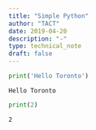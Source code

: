 ```yaml
---
title: "Simple Python"
author: "TACT"
date: 2019-04-20
description: "-"
type: technical_note
draft: false
---
```


```python
print('Hello Toronto')
```

    Hello Toronto



```python
print(2)
```

    2

